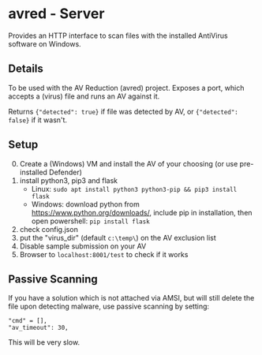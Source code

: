 # avred - Server

Provides an HTTP interface to scan files with the installed AntiVirus software on Windows. 


## Details 

To be used with the AV Reduction (avred) project. Exposes a port, which accepts a (virus) file and runs an AV against it. 

Returns ```{"detected": true}``` if file was detected by AV, or ```{"detected": false}``` if it wasn't. 


## Setup

0. Create a (Windows) VM and install the AV of your choosing (or use pre-installed Defender)
1. install python3,  pip3 and flask 
	- Linux: ```sudo apt install python3 python3-pip && pip3 install flask```
	- Windows: download python from https://www.python.org/downloads/, include pip in installation, then open powershell: ```pip install flask```
2. check config.json
3. put the "virus_dir" (default `c:\temp\`) on the AV exclusion list
4. Disable sample submission on your AV
4. Browser to `localhost:8001/test` to check if it works


## Passive Scanning

If you have a solution which is not attached via AMSI, but will still delete the file upon detecting malware, use passive scanning by setting: 
```
"cmd" = [],
"av_timeout": 30,
```

This will be very slow. 
